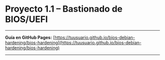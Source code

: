 # Proyecto 1.1 – Bastionado de BIOS/UEFI

---

**Guía en GitHub Pages:**
[https://tuusuario.github.io/bios-debian-hardening/bios-hardening](https://tuusuario.github.io/bios-debian-hardening/bios-hardening)

---
